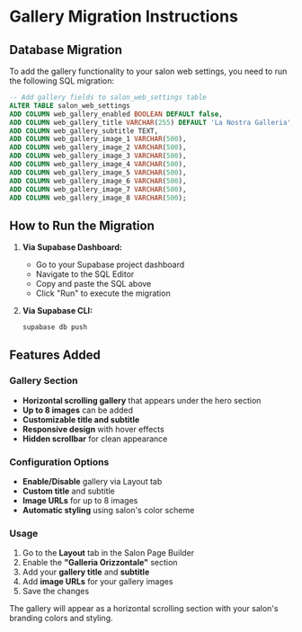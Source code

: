 # Gallery Migration Instructions

## Database Migration

To add the gallery functionality to your salon web settings, you need to run the following SQL migration:

```sql
-- Add gallery fields to salon_web_settings table
ALTER TABLE salon_web_settings 
ADD COLUMN web_gallery_enabled BOOLEAN DEFAULT false,
ADD COLUMN web_gallery_title VARCHAR(255) DEFAULT 'La Nostra Galleria',
ADD COLUMN web_gallery_subtitle TEXT,
ADD COLUMN web_gallery_image_1 VARCHAR(500),
ADD COLUMN web_gallery_image_2 VARCHAR(500),
ADD COLUMN web_gallery_image_3 VARCHAR(500),
ADD COLUMN web_gallery_image_4 VARCHAR(500),
ADD COLUMN web_gallery_image_5 VARCHAR(500),
ADD COLUMN web_gallery_image_6 VARCHAR(500),
ADD COLUMN web_gallery_image_7 VARCHAR(500),
ADD COLUMN web_gallery_image_8 VARCHAR(500);
```

## How to Run the Migration

1. **Via Supabase Dashboard:**
   - Go to your Supabase project dashboard
   - Navigate to the SQL Editor
   - Copy and paste the SQL above
   - Click "Run" to execute the migration

2. **Via Supabase CLI:**
   ```bash
   supabase db push
   ```

## Features Added

### Gallery Section
- **Horizontal scrolling gallery** that appears under the hero section
- **Up to 8 images** can be added
- **Customizable title and subtitle**
- **Responsive design** with hover effects
- **Hidden scrollbar** for clean appearance

### Configuration Options
- **Enable/Disable** gallery via Layout tab
- **Custom title** and subtitle
- **Image URLs** for up to 8 images
- **Automatic styling** using salon's color scheme

### Usage
1. Go to the **Layout** tab in the Salon Page Builder
2. Enable the **"Galleria Orizzontale"** section
3. Add your **gallery title** and **subtitle**
4. Add **image URLs** for your gallery images
5. Save the changes

The gallery will appear as a horizontal scrolling section with your salon's branding colors and styling.
